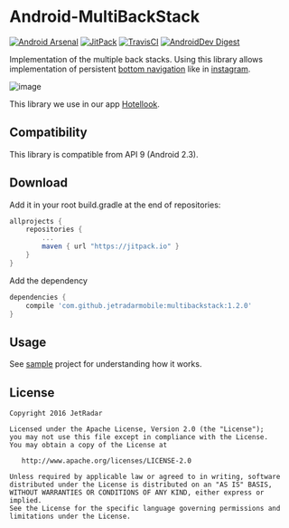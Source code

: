 Android-MultiBackStack
======================

[![Android Arsenal](https://img.shields.io/badge/Android%20Arsenal-MultiBackStack-brightgreen.svg?style=flat)](http://android-arsenal.com/details/1/3636)
[![JitPack](https://jitpack.io/v/jetradarmobile/multibackstack.svg)](https://jitpack.io/#jetradarmobile/multibackstack)
[![TravisCI](https://travis-ci.org/JetradarMobile/android-multibackstack.svg?branch=master)](https://travis-ci.org/JetradarMobile/android-multibackstack)
[![AndroidDev Digest](https://img.shields.io/badge/AndroidDev%20Digest-%2396-blue.svg)](https://www.androiddevdigest.com/digest-96/)

Implementation of the multiple back stacks. Using this library allows implementation of persistent [bottom navigation][1] like in [instagram][2].

![image][3]

This library we use in our app [Hotellook][5].


Compatibility
-------------

This library is compatible from API 9 (Android 2.3).


Download
--------

Add it in your root build.gradle at the end of repositories:

```groovy
allprojects {
    repositories {
        ...
        maven { url "https://jitpack.io" }
    }
}
```

Add the dependency

```groovy
dependencies {
    compile 'com.github.jetradarmobile:multibackstack:1.2.0'
}
```


Usage
-----

See [sample][4] project for understanding how it works.


License
-------

    Copyright 2016 JetRadar

    Licensed under the Apache License, Version 2.0 (the "License");
    you may not use this file except in compliance with the License.
    You may obtain a copy of the License at
    
       http://www.apache.org/licenses/LICENSE-2.0
    
    Unless required by applicable law or agreed to in writing, software
    distributed under the License is distributed on an "AS IS" BASIS,
    WITHOUT WARRANTIES OR CONDITIONS OF ANY KIND, either express or implied.
    See the License for the specific language governing permissions and
    limitations under the License.


[1]: https://www.google.com/design/spec/components/bottom-navigation.html
[2]: https://play.google.com/store/apps/details?id=com.instagram.android
[3]: https://raw.githubusercontent.com/JetradarMobile/multibackstack/master/art/img_promo.jpg
[4]: https://github.com/JetradarMobile/android-multibackstack/tree/master/multibackstack-sample
[5]: https://play.google.com/store/apps/details?id=com.hotellook
